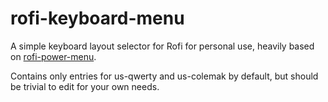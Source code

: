 # rofi-keyboard-menu

A simple keyboard layout selector for Rofi for personal use, heavily based on [rofi-power-menu](https://github.com/jluttine/rofi-power-menu).

Contains only entries for us-qwerty and us-colemak by default, but should be trivial to edit for your own needs.
